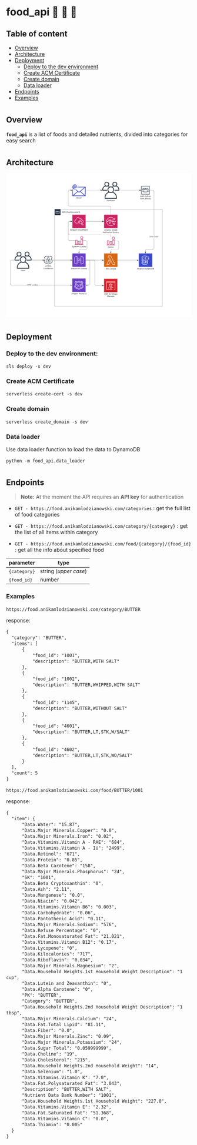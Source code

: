 # food_api 🍏 🥑 🥦

## Table of content
- [Overview](https://github.com/anikaniescierewicz/food_api#overview)
- [Architecture](https://github.com/anikaniescierewicz/food_api#architecture)
- [Deployment](https://github.com/anikaniescierewicz/food_api#deployment)
  - [Deploy to the dev environment](https://github.com/anikaniescierewicz/food_api#deploy-to-the-dev-environment)
  - [Create ACM Certificate](https://github.com/anikaniescierewicz/food_api#create-acm-certificate)
  - [Create domain](https://github.com/anikaniescierewicz/food_api#create-domain)
  - [Data loader](https://github.com/anikaniescierewicz/food_api#data-loader)
- [Endpoints](https://github.com/anikaniescierewicz/food_api#endpoints)
- [Examples](https://github.com/anikaniescierewicz/food_api#examples)
#

## Overview
**`food_api`**  is a list of foods and detailed nutrients, divided into categories for easy search
#
## Architecture
![Architecture diagram](architecture_diagram.png?raw=true "Architecture diagram")

#

## Deployment
### Deploy to the dev environment:
```
sls deploy -s dev
```
### Create ACM Certificate
```
serverless create-cert -s dev
```
### Create domain
```
serverless create_domain -s dev
```

### Data loader
Use data loader function to load the data to DynamoDB
```
python -m food_api.data_loader
```
#
## Endpoints

>**Note:** At the moment the API requires an **API key** for authentication

- `GET - https://food.anikamlodzianowski.com/categories` : get the full list of food categories

- `GET - https://food.anikamlodzianowski.com/category/{category}` : get the list of all items within category

- `GET - https://food.anikamlodzianowski.com/food/{category}/{food_id}` : get all the info about specified food 

| parameter | type |
| ------ | ------ |
| `{category}` | string (*upper case*) |
| `{food_id}` | number |


### Examples
`https://food.anikamlodzianowski.com/category/BUTTER`

response:
```
{
  "category": "BUTTER",
  "items": [
      {
          "food_id": "1001",
          "description": "BUTTER,WITH SALT"
      },
      {
          "food_id": "1002",
          "description": "BUTTER,WHIPPED,WITH SALT"
      },
      {
          "food_id": "1145",
          "description": "BUTTER,WITHOUT SALT"
      },
      {
          "food_id": "4601",
          "description": "BUTTER,LT,STK,W/SALT"
      },
      {
          "food_id": "4602",
          "description": "BUTTER,LT,STK,WO/SALT"
      }
  ],
  "count": 5
}
```

`https://food.anikamlodzianowski.com/food/BUTTER/1001`

response:
```
{
  "item": {
      "Data.Water": "15.87",
      "Data.Major Minerals.Copper": "0.0",
      "Data.Major Minerals.Iron": "0.02",
      "Data.Vitamins.Vitamin A - RAE": "684",
      "Data.Vitamins.Vitamin A - IU": "2499",
      "Data.Retinol": "671",
      "Data.Protein": "0.85",
      "Data.Beta Carotene": "158",
      "Data.Major Minerals.Phosphorus": "24",
      "SK": "1001",
      "Data.Beta Cryptoxanthin": "0",
      "Data.Ash": "2.11",
      "Data.Manganese": "0.0",
      "Data.Niacin": "0.042",
      "Data.Vitamins.Vitamin B6": "0.003",
      "Data.Carbohydrate": "0.06",
      "Data.Pantothenic Acid": "0.11",
      "Data.Major Minerals.Sodium": "576",
      "Data.Refuse Percentage": "0",
      "Data.Fat.Monosaturated Fat": "21.021",
      "Data.Vitamins.Vitamin B12": "0.17",
      "Data.Lycopene": "0",
      "Data.Kilocalories": "717",
      "Data.Riboflavin": "0.034",
      "Data.Major Minerals.Magnesium": "2",
      "Data.Household Weights.1st Household Weight Description": "1 cup",
      "Data.Lutein and Zeaxanthin": "0",
      "Data.Alpha Carotene": "0",
      "PK": "BUTTER",
      "Category": "BUTTER",
      "Data.Household Weights.2nd Household Weight Description": "1 tbsp",
      "Data.Major Minerals.Calcium": "24",
      "Data.Fat.Total Lipid": "81.11",
      "Data.Fiber": "0.0",
      "Data.Major Minerals.Zinc": "0.09",
      "Data.Major Minerals.Potassium": "24",
      "Data.Sugar Total": "0.059999999",
      "Data.Choline": "19",
      "Data.Cholesterol": "215",
      "Data.Household Weights.2nd Household Weight": "14",
      "Data.Selenium": "1.0",
      "Data.Vitamins.Vitamin K": "7.0",
      "Data.Fat.Polysaturated Fat": "3.043",
      "Description": "BUTTER,WITH SALT",
      "Nutrient Data Bank Number": "1001",
      "Data.Household Weights.1st Household Weight": "227.0",
      "Data.Vitamins.Vitamin E": "2.32",
      "Data.Fat.Saturated Fat": "51.368",
      "Data.Vitamins.Vitamin C": "0.0",
      "Data.Thiamin": "0.005"
  }
}
```


